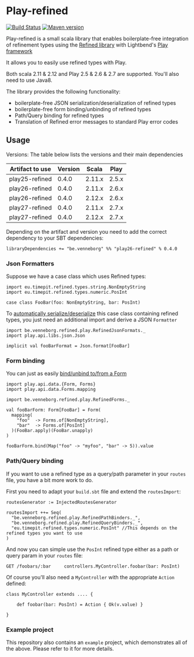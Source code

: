 # Play-refined

[![Build Status](https://travis-ci.org/kwark/play-refined.svg?branch=master)](https://travis-ci.org/kwark/play-refined)
[![Maven version](https://img.shields.io/maven-central/v/be.venneborg/play26-refined_2.12.svg)](https://maven-badges.herokuapp.com/maven-central/be.venneborg/play26-refined_2.12)

Play-refined is a small scala library that enables boilerplate-free integration of refinement types 
using the [Refined library](https://github.com/fthomas/refined) with Lightbend's [Play framework](https://www.playframework.com/)

It allows you to easily use refined types with Play.  

Both scala 2.11 & 2.12 and Play 2.5 & 2.6 & 2.7 are supported.
You'll also need to use Java8.

The library provides the following functionality:

* boilerplate-free JSON serialization/deserialization of refined types
* boilerplate-free form binding/unbinding of refined types
* Path/Query binding for refined types
* Translation of Refined error messages to standard Play error codes


## Usage

Versions: The table below lists the versions and their main dependencies

|Artifact to use |Version | Scala  |Play  |
|----------------|--------|--------|------|
|play25-refined  |0.4.0   |2.11.x  |2.5.x |
|play26-refined  |0.4.0   |2.11.x  |2.6.x |
|play26-refined  |0.4.0   |2.12.x  |2.6.x |
|play27-refined  |0.4.0   |2.11.x  |2.7.x |
|play27-refined  |0.4.0   |2.12.x  |2.7.x |

Depending on the artifact and version you need to add the correct dependency to your SBT dependencies:

```libraryDependencies += "be.venneborg" %% "play26-refined" % 0.4.0```

### Json Formatters

Suppose we have a case class which uses Refined types:

```
import eu.timepit.refined.types.string.NonEmptyString
import eu.timepit.refined.types.numeric.PosInt

case class FooBar(foo: NonEmptyString, bar: PosInt)

```

To [automatically serialize/deserialize](https://www.playframework.com/documentation/2.6.x/ScalaJsonAutomated) this case class containing refined types, 
you just need an additional import and derive a JSON `Formatter`

```
import be.venneborg.refined.play.RefinedJsonFormats._
import play.api.libs.json.Json

implicit val fooBarFormat = Json.format[FooBar]

```

### Form binding

You can just as easily [bind/unbind to/from a Form](https://www.playframework.com/documentation/2.6.x/ScalaForms#Putting-it-all-together)

```
import play.api.data.{Form, Forms}
import play.api.data.Forms.mapping

import be.venneborg.refined.play.RefinedForms._

val fooBarForm: Form[FooBar] = Form(
  mapping(
    "foo"  -> Forms.of[NonEmptyString],
    "bar"  -> Forms.of[PosInt]
  )(FooBar.apply)(FooBar.unapply)
) 

fooBarForm.bind(Map("foo" -> "myfoo", "bar" -> 5)).value
``` 

### Path/Query binding

If you want to use a refined type as a query/path parameter in your `routes` file,
you have a bit more work to do.

First you need to adapt your `build.sbt` file and extend the `routesImport`:

```
routesGenerator := InjectedRoutesGenerator

routesImport ++= Seq(
  "be.venneborg.refined.play.RefinedPathBinders._",
  "be.venneborg.refined.play.RefinedQueryBinders._",
  "eu.timepit.refined.types.numeric.PosInt" //This depends on the refined types you want to use
)
```

And now you can simple use the `PosInt` refined type either as a path or query param in your `routes` file:

```
GET /foobars/:bar     controllers.MyController.foobar(bar: PosInt)
```

Of course you'll also need a `MyController` with the appropriate `Action` defined:

```
class MyController extends .... {

    def foobar(bar: PosInt) = Action { Ok(v.value) }

}
```

### Example project

This repository also contains an `example` project, which demonstrates all of the above.
Please refer to it for more details.
